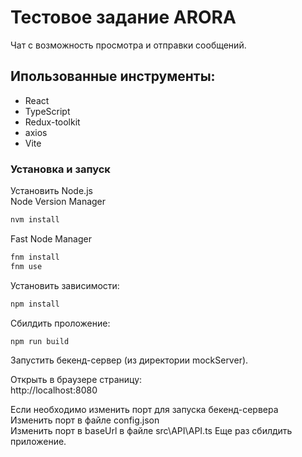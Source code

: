 # Тестовое задание ARORA

Чат с возможность просмотра и отправки сообщений.

## Ипользованные инструменты:

- React
- TypeScript
- Redux-toolkit
- axios
- Vite

### Установка и запуск

Установить Node.js  
Node Version Manager

```bash
nvm install
```

Fast Node Manager

```bash
fnm install
fnm use
```

Установить зависимости:

```bash
npm install
```

Сбилдить проложение:

```bash
npm run build
```

Запустить бекенд-сервер (из директории mockServer).

Открыть в браузере страницу:  
http://localhost:8080

Если необходимо изменить порт для запуска бекенд-сервера  
Изменить порт в файле config.json  
Изменить порт в baseUrl в файле src\API\API.ts
Еще раз сбилдить приложение.
